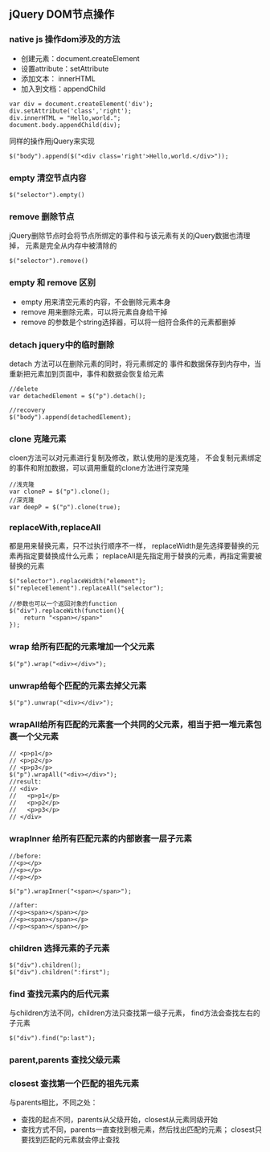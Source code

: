 ## jQuery DOM节点操作
### native js 操作dom涉及的方法
- 创建元素：document.createElement
- 设置attribute：setAttribute
- 添加文本： innerHTML
- 加入到文档：appendChild

```
var div = document.createElement('div');
div.setAttribute('class','right');
div.innerHTML = "Hello,world.";
document.body.appendChild(div);
```
同样的操作用jQuery来实现
```
$("body").append($("<div class='right'>Hello,world.</div>"));
```

### empty 清空节点内容

```
$("selector").empty()
```

### remove 删除节点
jQuery删除节点时会将节点所绑定的事件和与该元素有关的jQuery数据也清理掉，
元素是完全从内存中被清除的
```
$("selector").remove()
```

### empty 和 remove 区别
- empty 用来清空元素的内容，不会删除元素本身
- remove 用来删除元素，可以将元素自身给干掉
- remove 的参数是个string选择器，可以将一组符合条件的元素都删掉

### detach jquery中的临时删除
detach 方法可以在删除元素的同时，将元素绑定的
事件和数据保存到内存中，当重新把元素加到页面中，事件和数据会恢复给元素
```
//delete
var detachedElement = $("p").detach();

//recovery
$("body").append(detachedElement);
```

### clone 克隆元素
cloen方法可以对元素进行复制及修改，默认使用的是浅克隆，
不会复制元素绑定的事件和附加数据，可以调用重载的clone方法进行深克隆
```
//浅克隆
var cloneP = $("p").clone();
//深克隆
var deepP = $("p").clone(true);
```
### replaceWith,replaceAll
都是用来替换元素，只不过执行顺序不一样，
replaceWidth是先选择要替换的元素再指定要替换成什么元素；
replaceAll是先指定用于替换的元素，再指定需要被替换的元素
```
$("selector").replaceWidth("element");
$("repleceElement").replaceAll("selector");

//参数也可以一个返回对象的function
$("div").replaceWith(function(){
    return "<span></span>"
});
```

### wrap 给所有匹配的元素增加一个父元素
```
$("p").wrap("<div></div>");
```

### unwrap给每个匹配的元素去掉父元素
```
$("p").unwrap("<div></div>");
```

### wrapAll给所有匹配的元素套一个共同的父元素，相当于把一堆元素包裹一个父元素
```
// <p>p1</p>
// <p>p2</p>
// <p>p3</p>
$("p").wrapAll("<div></div>");
//result:
// <div>
//   <p>p1</p>
//   <p>p2</p>
//   <p>p3</p>
// </div>
```
### wrapInner 给所有匹配元素的内部嵌套一层子元素
```
//before:
//<p></p>
//<p></p>
//<p></p>

$("p").wrapInner("<span></span>");

//after:
//<p><span></span></p>
//<p><span></span></p>
//<p><span></span></p>
```

### children 选择元素的子元素
```
$("div").children();
$("div").children(":first");
```

### find 查找元素内的后代元素
与children方法不同，children方法只查找第一级子元素，
find方法会查找左右的子元素
```
$("div").find("p:last");
```

### parent,parents 查找父级元素

### closest 查找第一个匹配的祖先元素
与parents相比，不同之处：
- 查找的起点不同，parents从父级开始，closest从元素同级开始
- 查找方式不同，parents一直查找到根元素，然后找出匹配的元素；
closest只要找到匹配的元素就会停止查找



